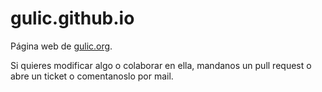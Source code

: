 # gulic.github.io
Página web de [gulic.org](http://gulic.org).

Si quieres modificar algo o colaborar en ella, mandanos un pull request o abre un ticket o comentanoslo por mail.
